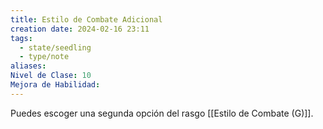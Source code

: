 ```yaml
---
title: Estilo de Combate Adicional
creation date: 2024-02-16 23:11
tags:
  - state/seedling
  - type/note
aliases: 
Nivel de Clase: 10
Mejora de Habilidad:
---
```

Puedes escoger una segunda opción del rasgo [[Estilo de Combate (G)]].

